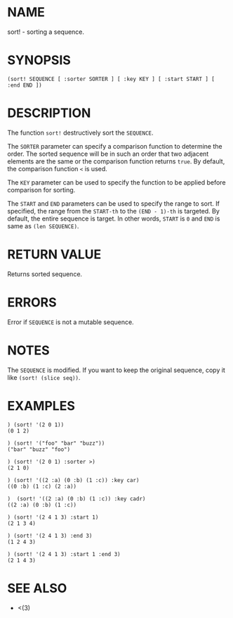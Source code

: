 # NAME
sort! - sorting a sequence.

# SYNOPSIS

    (sort! SEQUENCE [ :sorter SORTER ] [ :key KEY ] [ :start START ] [ :end END ])

# DESCRIPTION
The function `sort!` destructively sort the `SEQUENCE`.

The `SORTER` parameter can specify a comparison function to determine the order. The sorted sequence will be in such an order that two adjacent elements are the same or the comparison function returns `true`. By default, the comparison function `<` is used.

The `KEY` parameter can be used to specify the function to be applied before comparison for sorting.

The `START` and `END` parameters can be used to specify the range to sort. If specified, the range from the `START-th` to the `(END - 1)-th` is targeted. By default, the entire sequence is target. In other words, `START` is `0` and `END` is same as `(len SEQUENCE)`.

# RETURN VALUE
Returns sorted sequence.

# ERRORS
Error if `SEQUENCE` is not a mutable sequence.

# NOTES
The `SEQUENCE` is modified. If you want to keep the original sequence, copy it like `(sort! (slice seq))`.

# EXAMPLES

    ) (sort! '(2 0 1))
    (0 1 2)
    
    ) (sort! '("foo" "bar" "buzz"))
    ("bar" "buzz" "foo")

    ) (sort! '(2 0 1) :sorter >)
    (2 1 0)

    ) (sort! '((2 :a) (0 :b) (1 :c)) :key car)
    ((0 :b) (1 :c) (2 :a))
    
    )  (sort! '((2 :a) (0 :b) (1 :c)) :key cadr)
    ((2 :a) (0 :b) (1 :c))

    ) (sort! '(2 4 1 3) :start 1)
    (2 1 3 4)
    
    ) (sort! '(2 4 1 3) :end 3)
    (1 2 4 3)
    
    ) (sort! '(2 4 1 3) :start 1 :end 3)
    (2 1 4 3)

# SEE ALSO
- <(3)
